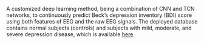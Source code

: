 A customized deep learning method, being a combination of CNN and TCN networks, to continuously predict Beck’s depression inventory (BDI) score using both features of EEG and the raw EEG signals. The deployed database contains normal subjects (controls) and subjects with mild, moderate, and severe depression disease, which is available [here](http://predict.cs.unm.edu).
